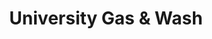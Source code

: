 ---
title: "University Gas & Wash"
url: /east-lansing/university-gas-and-wash/
shop: convenience
---
